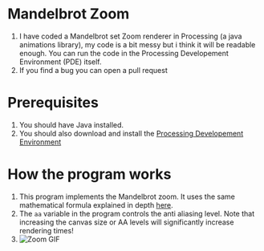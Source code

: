 # Mandelbrot Zoom
1. I have coded a Mandelbrot set Zoom renderer in Processing (a java animations library), my code is a bit messy but i think it will be readable enough. You can run the code in the Processing Developement Environment (PDE) itself.  
2. If you find a bug you can open a pull request

# Prerequisites
1. You should have Java installed.
2. You should also download and install the [Processing Developement Environment](https://processing.org/)

# How the program works

1. This program implements the Mandelbrot zoom. It uses the same mathematical formula explained in depth [here](https://github.com/Divy1211/Mandelbrot).
2. The `aa` variable in the program controls the anti aliasing level. Note that increasing the canvas size or AA levels will significantly increase rendering times!
3. ![Zoom GIF](https://imgur.com/a/J0gMK83)
